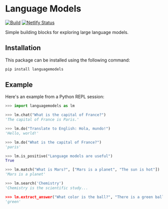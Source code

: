 Language Models
===============

[![Build](https://github.com/jncraton/languagemodels/actions/workflows/build.yml/badge.svg)](https://github.com/jncraton/languagemodels/actions/workflows/build.yml)
[![Netlify Status](https://api.netlify.com/api/v1/badges/722e625a-c6bc-4373-bd88-c017adc58c00/deploy-status)](https://app.netlify.com/sites/languagemodels/deploys)

Simple building blocks for exploring large language models.

Installation
------------

This package can be installed using the following command:

```sh
pip install languagemodels
```

Example
-------

Here's an example from a Python REPL session:

```python
>>> import languagemodels as lm

>>> lm.chat("What is the capital of France?")
'The capital of France is Paris.'

>>> lm.do("Translate to English: Hola, mundo!")
'Hello, world!'

>>> lm.do("What is the capital of France?")
'paris'

>>> lm.is_positive("Language models are useful")
True

>>> lm.match("What is Mars?", ["Mars is a planet", "The sun is hot"])
'Mars is a planet'

>>> lm.search('Chemistry')
'Chemistry is the scientific study...

>>> lm.extract_answer("What color is the ball?", "There is a green ball and a red box")
'green'
```
